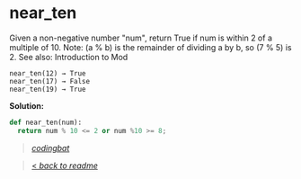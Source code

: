 # near_ten

Given a non-negative number "num", return True if num is within 2 of a multiple of 10. Note: (a % b) is the remainder of dividing a by b, so (7 % 5) is 2. See also: Introduction to Mod

```
near_ten(12) → True
near_ten(17) → False
near_ten(19) → True
```

**Solution:**

```python
def near_ten(num):
  return num % 10 <= 2 or num %10 >= 8;
```

> _[codingbat](https://codingbat.com/prob/p165321)_

> [< _back to readme_](FINDREPLACEREADME)